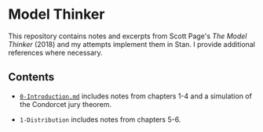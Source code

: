 # Model Thinker

This repository contains notes and excerpts from Scott Page's *The Model Thinker* (2018) and my attempts implement them in Stan. I provide additional references where necessary.

## Contents

- [`0-Introduction.md`](https://github.com/acastroaraujo/ModelThinker/blob/master/0-Introduction.md) includes notes from chapters 1-4 and a simulation of the Condorcet jury theorem.

- `1-Distribution` includes notes from chapters 5-6.


